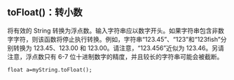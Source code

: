 ## toFloat()：转小数

将有效的 String 转换为浮点数。输入字符串应以数字开头。如果字符串包含非数字字符，则该函数将停止执行转换。例如，字符串“123.45”、“123”和“123fish”分别转换为 123.45、123.00 和 123.00。请注意，“123.456”近似为 123.46。另请注意，浮点数只有 6-7 位十进制数字的精度，并且较长的字符串可能会被截断。

`float a=myString.toFloat();`





